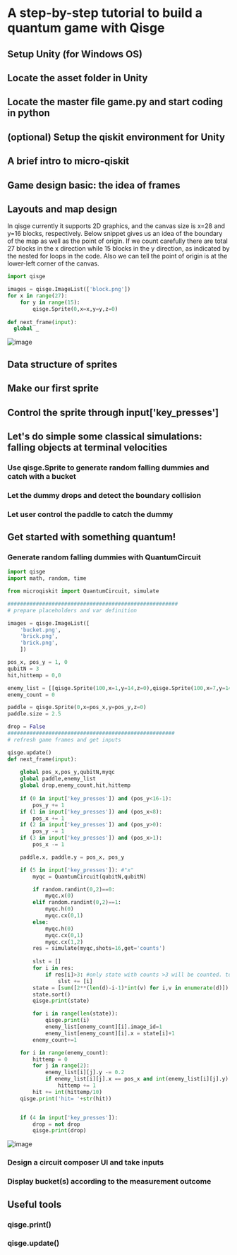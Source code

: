 # A step-by-step tutorial to build a quantum game with Qisge


## Setup Unity (for Windows OS)

## Locate the asset folder in Unity

## Locate the master file game.py and start coding in python

## (optional) Setup the qiskit environment for Unity

## A brief intro to micro-qiskit

## Game design basic: the idea of frames

## Layouts and map design

In qisge currently it supports 2D graphics, and the canvas size is x=28 and y=16 blocks, respectively. Below snippet gives us an idea of the boundary of the map as well as the point of origin. If we count carefully there are total 27 blocks in the x direction while 15 blocks in the y direction, as indicated by the nested for loops in the code. Also we can tell the point of origin is at the lower-left corner of the canvas.

```python
import qisge

images = qisge.ImageList(['block.png'])
for x in range(27):
    for y in range(15):
        qisge.Sprite(0,x=x,y=y,z=0)
        
def next_frame(input):
  global _
```
![image](https://user-images.githubusercontent.com/29524895/143141638-615682d7-168a-4812-bbaa-0221fa4917e3.png)

## Data structure of sprites

## Make our first sprite

## Control the sprite through input['key_presses']

## Let's do simple some classical simulations: falling objects at terminal velocities

### Use qisge.Sprite to generate random falling dummies and catch with a bucket

### Let the dummy drops and detect the boundary collision

### Let user control the paddle to catch the dummy

## Get started with something quantum!

### Generate random falling dummies with QuantumCircuit 

```python
import qisge
import math, random, time

from microqiskit import QuantumCircuit, simulate

######################################################
# prepare placeholders and var definition

images = qisge.ImageList([
    'bucket.png',
    'brick.png',
    'brick.png',
    ])

pos_x, pos_y = 1, 0
qubitN = 3
hit,hittemp = 0,0

enemy_list = [[qisge.Sprite(100,x=1,y=14,z=0),qisge.Sprite(100,x=7,y=14,z=0)] for i in range(1000)]
enemy_count = 0

paddle = qisge.Sprite(0,x=pos_x,y=pos_y,z=0)
paddle.size = 2.5

drop = False        
#####################################################
# refresh game frames and get inputs 

qisge.update()
def next_frame(input):
    
    global pos_x,pos_y,qubitN,myqc
    global paddle,enemy_list
    global drop,enemy_count,hit,hittemp
        
    if (0 in input['key_presses']) and (pos_y<16-1):
        pos_y += 1
    if (1 in input['key_presses']) and (pos_x<8):
        pos_x += 1
    if (2 in input['key_presses']) and (pos_y>0):
        pos_y -= 1
    if (3 in input['key_presses']) and (pos_x>1):
        pos_x -= 1

    paddle.x, paddle.y = pos_x, pos_y

    if (5 in input['key_presses']): #"x"
        myqc = QuantumCircuit(qubitN,qubitN)

        if random.randint(0,2)==0:
            myqc.x(0)
        elif random.randint(0,2)==1:
            myqc.h(0)
            myqc.cx(0,1)
        else:
            myqc.h(0)
            myqc.cx(0,1)
            myqc.cx(1,2)
        res = simulate(myqc,shots=16,get='counts')
      
        slst = []
        for i in res:
            if res[i]>3: #only state with counts >3 will be counted. to avoid explition in H 
                slst += [i]
        state = [sum([2**(len(d)-i-1)*int(v) for i,v in enumerate(d)]) for d in slst]
        state.sort()
        qisge.print(state)

        for i in range(len(state)):
            qisge.print(i)
            enemy_list[enemy_count][i].image_id=1
            enemy_list[enemy_count][i].x = state[i]+1
        enemy_count+=1

    for i in range(enemy_count):
        hittemp = 0
        for j in range(2):
            enemy_list[i][j].y -= 0.2
            if enemy_list[i][j].x == pos_x and int(enemy_list[i][j].y) == pos_y:
                hittemp += 1
        hit += int(hittemp/10)
    qisge.print('hit= '+str(hit))


    if (4 in input['key_presses']):
        drop = not drop
        qisge.print(drop)
```
![image](https://user-images.githubusercontent.com/29524895/143313980-8a4919fd-0fc5-42f8-8afc-70164a863113.gif)


### Design a circuit composer UI and take inputs

### Display bucket(s) according to the measurement outcome

## Useful tools
### qisge.print()
### qisge.update()
